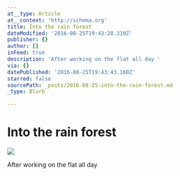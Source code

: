 ```yaml
---
at__type: Article
at__context: 'http://schema.org'
title: Into the rain forest
dateModified: '2016-08-25T19:43:28.310Z'
publisher: {}
author: []
inFeed: true
description: 'After working on the flat all day '
via: {}
datePublished: '2016-08-25T19:43:43.160Z'
starred: false
sourcePath: _posts/2016-08-25-into-the-rain-forest.md
_type: Blurb

---
```

# Into the rain forest
![](https://the-grid-user-content.s3-us-west-2.amazonaws.com/692dbd9c-929f-4096-995c-93bac8231956.jpg)

After working on the flat all day